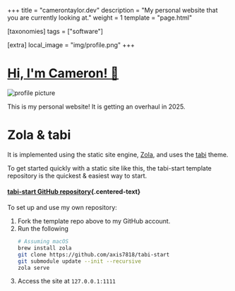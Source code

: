 +++
title = "camerontaylor.dev"
description = "My personal website that you are currently looking at."
weight = 1
template = "page.html"

[taxonomies]
tags = ["software"]

[extra]
local_image = "img/profile.png"
+++


# [Hi, I'm Cameron! 👋](/)

![profile picture](/img/profile.png)

This is my personal website! It is getting an overhaul in 2025.

# Zola & tabi

It is implemented using the static site engine, [Zola](https://www.getzola.org/), and uses the [tabi](https://welpo.github.io/tabi/) theme.

To get started quickly with a static site like this, the tabi-start template repository is the quickest & easiest way to start.

#### [tabi-start GitHub repository](https://github.com/welpo/tabi-start){.centered-text}

To set up and use my own repository:

1. Fork the template repo above to my GitHub account.
1. Run the following
	```sh
	# Assuming macOS
	brew install zola
	git clone https://github.com/axis7818/tabi-start
	git submodule update --init --recursive
	zola serve
	```
1. Access the site at `127.0.0.1:1111`
